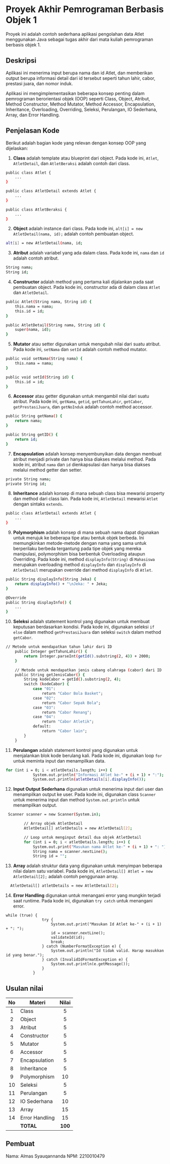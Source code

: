 # Proyek Akhir Pemrograman Berbasis Objek 1

Proyek ini adalah contoh sederhana aplikasi pengolahan data Atlet menggunakan Java sebagai tugas akhir dari mata kuliah pemrograman berbasis objek 1.

## Deskripsi

Aplikasi ini menerima input berupa nama dan id Atlet, dan memberikan output berupa informasi detail dari id tersebut seperti tahun lahir, cabor, prestasi juara, dan nomor induk.

Aplikasi ini mengimplementasikan beberapa konsep penting dalam pemrograman berorientasi objek (OOP) seperti Class, Object, Atribut, Method Constructor, Method Mutator, Method Accessor, Encapsulation, Inheritance, Overloading, Overriding, Seleksi, Perulangan, IO Sederhana, Array, dan Error Handling.

## Penjelasan Kode

Berikut adalah bagian kode yang relevan dengan konsep OOP yang dijelaskan:

1. **Class** adalah template atau blueprint dari object. Pada kode ini, `Atlet`, `AtletDetail`, dan `AtletBeraksi` adalah contoh dari class.

```bash
public class Atlet {
    ...
}

public class AtletDetail extends Atlet {
    ...
}

public class AtletBeraksi {
    ...
}
```

2. **Object** adalah instance dari class. Pada kode ini, `alt[i] = new AtletDetail(nama, id);` adalah contoh pembuatan object.

```bash
alt[i] = new AtletDetail(nama, id;
```

3. **Atribut** adalah variabel yang ada dalam class. Pada kode ini, `nama` dan `id` adalah contoh atribut.

```bash
String nama;
String id;
```

4. **Constructor** adalah method yang pertama kali dijalankan pada saat pembuatan object. Pada kode ini, constructor ada di dalam class `Atlet` dan `AtletDetail`.

```bash
public Atlet(String nama, String id) {
    this.nama = nama;
    this.id = id;
}

public AtletDetail(String nama, String id) {
    super(nama, id);
}
```

5. **Mutator** atau setter digunakan untuk mengubah nilai dari suatu atribut. Pada kode ini, `setNama` dan `setId` adalah contoh method mutator.

```bash
public void setNama(String nama) {
    this.nama = nama;
}

public void setId(String id) {
    this.id = id;
}
```

6. **Accessor** atau getter digunakan untuk mengambil nilai dari suatu atribut. Pada kode ini, `getNama`, `getid`, `getTahunLahir`, `getCabor`, `getPrestasiJuara`, dan `getNoInduk` adalah contoh method accessor.

```bash
public String getNama() {
    return nama;
}

public String getID() {
    return id;
}
```

7. **Encapsulation** adalah konsep menyembunyikan data dengan membuat atribut menjadi private dan hanya bisa diakses melalui method. Pada kode ini, atribut `nama` dan `id` dienkapsulasi dan hanya bisa diakses melalui method getter dan setter.

```bash
private String nama;
private String id;
```

8. **Inheritance** adalah konsep di mana sebuah class bisa mewarisi property dan method dari class lain. Pada kode ini, `AtletDetail` mewarisi `Atlet` dengan sintaks `extends`.

```bash
public class AtletDetail extends Atlet {
    ...
}
```

9. **Polymorphism** adalah konsep di mana sebuah nama dapat digunakan untuk merujuk ke beberapa tipe atau bentuk objek berbeda. Ini memungkinkan metode-metode dengan nama yang sama untuk berperilaku berbeda tergantung pada tipe objek yang mereka manipulasi, polymorphism bisa berbentuk Overloading ataupun Overriding. Pada kode ini, method `displayInfo(String)` di `Mahasiswa` merupakan overloading method `displayInfo` dan `displayInfo` di `AtletDetail` merupakan override dari method `displayInfo` di `Atlet`.

```bash
public String displayInfo(String Jeka) {
    return displayInfo() + "\nJeka: " + Jeka;
}

@Override
public String displayInfo() {
    ...
}
```

10. **Seleksi** adalah statement kontrol yang digunakan untuk membuat keputusan berdasarkan kondisi. Pada kode ini, digunakan seleksi `if else` dalam method `getPrestasiJuara` dan seleksi `switch` dalam method `getCabor`.

```bash
// Metode untuk mendapatkan tahun lahir dari ID
    public Integer getTahunLahir() {
        return Integer.parseInt(getId().substring(2, 4)) + 2000;
    }

    // Metode untuk mendapatkan jenis cabang olahraga (cabor) dari ID
    public String getJenisCabor() {
        String kodeCabor = getId().substring(2, 4);
        switch (kodeCabor) {
            case "01":
                return "Cabor Bola Basket";
            case "02":
                return "Cabor Sepak Bola";
            case "03":
                return "Cabor Renang";
            case "04":
                return "Cabor Atletik";
            default:
                return "Cabor lain";
        }
    }
```

11. **Perulangan** adalah statement kontrol yang digunakan untuk menjalankan blok kode berulang kali. Pada kode ini, digunakan loop `for` untuk meminta input dan menampilkan data.

```bash
for (int i = 0; i < atletDetails.length; i++) {
            System.out.println("Informasi Atlet ke-" + (i + 1) + ":");
            System.out.println(atletDetails[i].displayInfo());
```

12. **Input Output Sederhana** digunakan untuk menerima input dari user dan menampilkan output ke user. Pada kode ini, digunakan class `Scanner` untuk menerima input dan method `System.out.println` untuk menampilkan output.

```bash
 Scanner scanner = new Scanner(System.in);

        // Array objek AtletDetail
        AtletDetail[] atletDetails = new AtletDetail[2];

        // Loop untuk menginput detail dua objek AtletDetail
        for (int i = 0; i < atletDetails.length; i++) {
            System.out.print("Masukan nama Atlet ke-" + (i + 1) + ": ");
            String nama = scanner.nextLine();
            String id = "";
```

13. **Array** adalah struktur data yang digunakan untuk menyimpan beberapa nilai dalam satu variabel. Pada kode ini, `AtletDetail[] Atlet = new AtletDetail[2];` adalah contoh penggunaan array.

```bash
  AtletDetail[] atletDetails = new AtletDetail[2];
```

14. **Error Handling** digunakan untuk menangani error yang mungkin terjadi saat runtime. Pada kode ini, digunakan `try catch` untuk menangani error.

```bas
while (true) {
                try {
                    System.out.print("Masukan Id Atlet ke-" + (i + 1) + ": ");
                    id = scanner.nextLine();
                    validateId(id);
                    break;
                } catch (NumberFormatException e) {
                    System.out.println("Id tidak valid. Harap masukkan id yang benar.");
                } catch (InvalidIdFormatException e) {
                    System.out.println(e.getMessage());
                }
            }
```

## Usulan nilai

| No  | Materi         |  Nilai  |
| :-: | -------------- | :-----: |
|  1  | Class          |    5    |
|  2  | Object         |    5    |
|  3  | Atribut        |    5    |
|  4  | Constructor    |    5    |
|  5  | Mutator        |    5    |
|  6  | Accessor       |    5    |
|  7  | Encapsulation  |    5    |
|  8  | Inheritance    |    5    |
|  9  | Polymorphism   |   10    |
| 10  | Seleksi        |    5    |
| 11  | Perulangan     |    5    |
| 12  | IO Sederhana   |   10    |
| 13  | Array          |   15    |
| 14  | Error Handling |   15    |
|     | **TOTAL**      | **100** |

## Pembuat

Nama: Almas Syauqannanda
NPM: 2210010479
